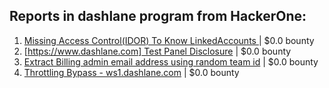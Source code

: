 ## Reports in dashlane program from HackerOne:
1. [Missing Access Control(IDOR) To Know LinkedAccounts ](https://hackerone.com/reports/152407) | $0.0 bounty
2. [[https://www.dashlane.com] Test Panel Disclosure](https://hackerone.com/reports/227663) | $0.0 bounty
3. [Extract Billing admin email address using random team id](https://hackerone.com/reports/225831) | $0.0 bounty
4. [Throttling Bypass - ws1.dashlane.com](https://hackerone.com/reports/225897) | $0.0 bounty